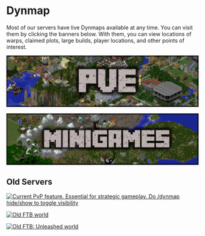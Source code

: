 ---
---

# Dynmap

Most of our servers have live Dynmaps available at any time. You can visit them by clicking the banners below. With them, you can view locations of warps, claimed plots, large builds, player locations, and other points of interest.

[![Main server with dozens of multiverse worlds](media/Dynmap_pve.png)](https://damnation.eu/dynmap/)


[![Minigames and adventure maps](media/dynmap_minigames.png)](https://damnation.eu/rcamap/)



## Old Servers 


[![Current PvP feature. Essential for strategic gameplay. Do /dynmap hide/show to toggle visibility](media/Dynmap_civ.png)](https://damnation.eu/civmap/)


[![Old FTB world](media/Dynmap_ftb.png)](https://damnation.eu/ftbmap/)


[![Old FTB: Unleashed world](media/Dynmap_ftbu.png)](https://damnation.ud/ftbumap)

